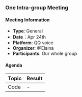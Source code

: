 ### One Intra-group Meeting

#### Meeting Information
- **Type**: General
- **Date**：Apr 24th
- **Platform**: QQ voice
- **Organizer**: @Elaina
- **Participants**: Our whole group

#### Agenda
|Topic|Result|
|-|-|
|Code|-|
